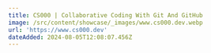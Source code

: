 ```yaml
---
title: CS000 | Collaborative Coding With Git And GitHub
image: /src/content/showcase/_images/www.cs000.dev.webp
url: 'https://www.cs000.dev'
dateAdded: 2024-08-05T12:08:07.456Z
---
```



